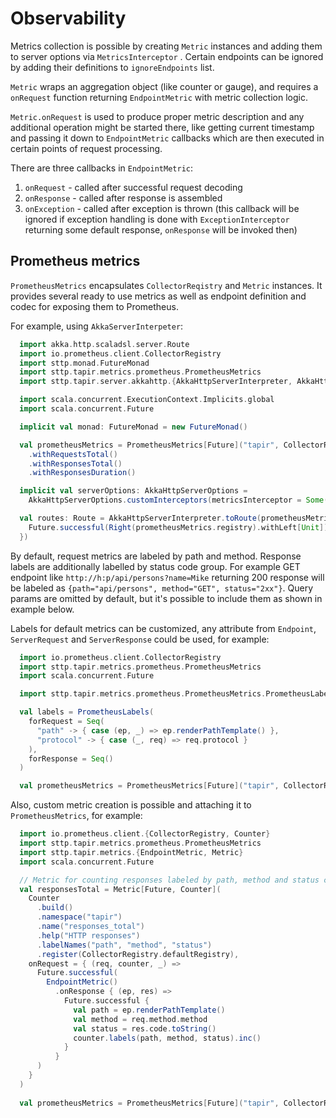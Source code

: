 # Observability

Metrics collection is possible by creating `Metric` instances and adding them to server options via `MetricsInterceptor`
. Certain endpoints can be ignored by adding their definitions to `ignoreEndpoints` list.

`Metric` wraps an aggregation object (like counter or gauge), and requires a `onRequest` function
returning `EndpointMetric` with metric collection logic.

`Metric.onRequest` is used to produce proper metric description and any additional operation might be started there,
like getting current timestamp and passing it down to `EndpointMetric` callbacks which are then executed in certain
points of request processing.

There are three callbacks in `EndpointMetric`:

1. `onRequest` - called after successful request decoding
2. `onResponse` - called after response is assembled
3. `onException` - called after exception is thrown (this callback will be ignored if exception handling is done
   with `ExceptionInterceptor` returning some default response, `onResponse` will be invoked then)

## Prometheus metrics

`PrometheusMetrics` encapsulates `CollectorReqistry` and `Metric` instances. It provides several ready to use metrics as
well as endpoint definition and codec for exposing them to Prometheus.

For example, using `AkkaServerInterpeter`:

```scala mdoc:compile-only
  import akka.http.scaladsl.server.Route
  import io.prometheus.client.CollectorRegistry
  import sttp.monad.FutureMonad
  import sttp.tapir.metrics.prometheus.PrometheusMetrics
  import sttp.tapir.server.akkahttp.{AkkaHttpServerInterpreter, AkkaHttpServerOptions}

  import scala.concurrent.ExecutionContext.Implicits.global
  import scala.concurrent.Future

  implicit val monad: FutureMonad = new FutureMonad()

  val prometheusMetrics = PrometheusMetrics[Future]("tapir", CollectorRegistry.defaultRegistry)
    .withRequestsTotal()
    .withResponsesTotal()
    .withResponsesDuration()

  implicit val serverOptions: AkkaHttpServerOptions =
    AkkaHttpServerOptions.customInterceptors(metricsInterceptor = Some(prometheusMetrics.metricsInterceptor()))

  val routes: Route = AkkaHttpServerInterpreter.toRoute(prometheusMetrics.metricsEndpoint.serverLogic { _ =>
    Future.successful(Right(prometheusMetrics.registry).withLeft[Unit])
  })
```

By default, request metrics are labeled by path and method. Response labels are additionally labelled by status code
group. For example GET endpoint like `http://h:p/api/persons?name=Mike` returning 200 response will be labeled
as `{path="api/persons", method="GET", status="2xx"}`. Query params are omitted by default, but it's possible to include
them as shown in example below.

Labels for default metrics can be customized, any attribute from `Endpoint`, `ServerRequest` and `ServerResponse`
could be used, for example:

```scala mdoc:invisible
  import io.prometheus.client.CollectorRegistry
  import sttp.tapir.metrics.prometheus.PrometheusMetrics
  import scala.concurrent.Future
```

```scala mdoc:compile-only
  import sttp.tapir.metrics.prometheus.PrometheusMetrics.PrometheusLabels

  val labels = PrometheusLabels(
    forRequest = Seq(
      "path" -> { case (ep, _) => ep.renderPathTemplate() },
      "protocol" -> { case (_, req) => req.protocol }
    ),
    forResponse = Seq()
  )

  val prometheusMetrics = PrometheusMetrics[Future]("tapir", CollectorRegistry.defaultRegistry).withRequestsTotal(labels)
```

Also, custom metric creation is possible and attaching it to `PrometheusMetrics`, for example:

```scala mdoc:invisible
  import io.prometheus.client.{CollectorRegistry, Counter}
  import sttp.tapir.metrics.prometheus.PrometheusMetrics
  import sttp.tapir.metrics.{EndpointMetric, Metric}
  import scala.concurrent.Future
```

```scala mdoc:compile-only
  // Metric for counting responses labeled by path, method and status code
  val responsesTotal = Metric[Future, Counter](
    Counter
      .build()
      .namespace("tapir")
      .name("responses_total")
      .help("HTTP responses")
      .labelNames("path", "method", "status")
      .register(CollectorRegistry.defaultRegistry),
    onRequest = { (req, counter, _) =>
      Future.successful(
        EndpointMetric()
          .onResponse { (ep, res) =>
            Future.successful {
              val path = ep.renderPathTemplate()
              val method = req.method.method
              val status = res.code.toString()
              counter.labels(path, method, status).inc()
            }
          }
      )
    }
  )
  
  val prometheusMetrics = PrometheusMetrics[Future]("tapir", CollectorRegistry.defaultRegistry).withCustom(responsesTotal)
```
